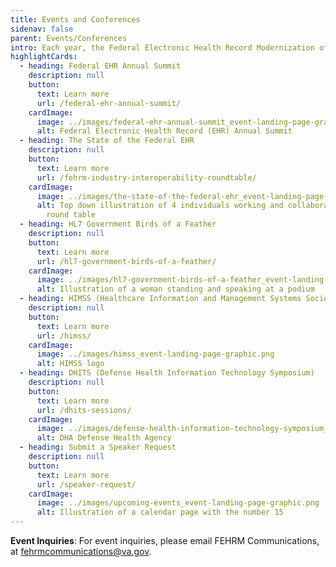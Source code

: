 ```yaml
---
title: Events and Conferences
sidenav: false
parent: Events/Conferences
intro: Each year, the Federal Electronic Health Record Modernization office hosts events for our stakeholders and participates in key industry engagements. Learn more about each event by clicking below.
highlightCards:
  - heading: Federal EHR Annual Summit
    description: null
    button:
      text: Learn more
      url: /federal-ehr-annual-summit/
    cardImage:
      image: ../images/federal-ehr-annual-summit_event-landing-page-graphic.png
      alt: Federal Electronic Health Record (EHR) Annual Summit
  - heading: The State of the Federal EHR
    description: null
    button:
      text: Learn more
      url: /fehrm-industry-interoperability-roundtable/
    cardImage:
      image: ../images/the-state-of-the-federal-ehr_event-landing-page-graphic.png
      alt: Top down illustration of 4 individuals working and collaborating around a
        round table
  - heading: HL7 Government Birds of a Feather
    description: null
    button:
      text: Learn more
      url: /hl7-government-birds-of-a-feather/
    cardImage:
      image: ../images/hl7-government-birds-of-a-feather_event-landing-page-graphic.png
      alt: Illustration of a woman standing and speaking at a podium
  - heading: HIMSS (Healthcare Information and Management Systems Society)
    description: null
    button:
      text: Learn more
      url: /himss/
    cardImage:
      image: ../images/himss_event-landing-page-graphic.png
      alt: HIMSS logo
  - heading: DHITS (Defense Health Information Technology Symposium)
    description: null
    button:
      text: Learn more
      url: /dhits-sessions/
    cardImage:
      image: ../images/defense-health-information-technology-symposium_event-landing-page-graphic.png
      alt: DHA Defense Health Agency
  - heading: Submit a Speaker Request
    description: null
    button:
      text: Learn more
      url: /speaker-request/
    cardImage:
      image: ../images/upcoming-events_event-landing-page-graphic.png
      alt: Illustration of a calendar page with the number 15
---
```

**Event Inquiries**: For event inquiries, please email FEHRM Communications, at [fehrmcommunications@va.gov](mailto:fehrmcommunications@va.gov).
